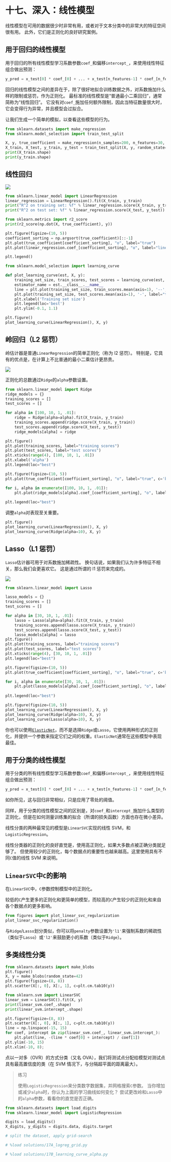# 十七、深入：线性模型

线性模型在可用的数据很少时非常有用，或者对于文本分类中的非常大的特征空间很有用。 此外，它们是正则化的良好研究案例。

## 用于回归的线性模型

用于回归的所有线性模型学习系数参数`coef_`和偏移`intercept_`，来使用线性特征组合做出预测：

```py
y_pred = x_test[0] * coef_[0] + ... + x_test[n_features-1] * coef_[n_features-1] + intercept_
```

回归的线性模型之间的差异在于，除了很好地拟合训练数据之外，对系数施加什么样的限制或惩罚，作为正则化。 最标准的线性模型是“普通最小二乘回归”，通常简称为“线性回归”。 它没有对`coef_`施加任何额外限制，因此当特征数量很大时，它会变得行为异常，并且模型会过拟合。

让我们生成一个简单的模拟，以查看这些模型的行为。

```py
from sklearn.datasets import make_regression
from sklearn.model_selection import train_test_split

X, y, true_coefficient = make_regression(n_samples=200, n_features=30, n_informative=10, noise=100, coef=True, random_state=5)
X_train, X_test, y_train, y_test = train_test_split(X, y, random_state=5, train_size=60, test_size=140)
print(X_train.shape)
print(y_train.shape)
```

## 线性回归

![](img/tex4.gif)

```py
from sklearn.linear_model import LinearRegression
linear_regression = LinearRegression().fit(X_train, y_train)
print("R^2 on training set: %f" % linear_regression.score(X_train, y_train))
print("R^2 on test set: %f" % linear_regression.score(X_test, y_test))

from sklearn.metrics import r2_score
print(r2_score(np.dot(X, true_coefficient), y))

plt.figure(figsize=(10, 5))
coefficient_sorting = np.argsort(true_coefficient)[::-1]
plt.plot(true_coefficient[coefficient_sorting], "o", label="true")
plt.plot(linear_regression.coef_[coefficient_sorting], "o", label="linear regression")

plt.legend()

from sklearn.model_selection import learning_curve

def plot_learning_curve(est, X, y):
    training_set_size, train_scores, test_scores = learning_curve(est, X, y, train_sizes=np.linspace(.1, 1, 20))
    estimator_name = est.__class__.__name__
    line = plt.plot(training_set_size, train_scores.mean(axis=1), '--', label="training scores " + estimator_name)
    plt.plot(training_set_size, test_scores.mean(axis=1), '-', label="test scores " + estimator_name, c=line[0].get_color())
    plt.xlabel('Training set size')
    plt.legend(loc='best')
    plt.ylim(-0.1, 1.1)

plt.figure()    
plot_learning_curve(LinearRegression(), X, y)
```

## 岭回归（L2 惩罚）

岭估计器是普通`LinearRegression`的简单正则化（称为 l2 惩罚）。 特别是，它具有的优点是，在计算上不比普通的最小二乘估计更昂贵。

![](img/tex5.gif)

正则化的总数通过`Ridge`的`alpha`参数设置。

```py
from sklearn.linear_model import Ridge
ridge_models = {}
training_scores = []
test_scores = []

for alpha in [100, 10, 1, .01]:
    ridge = Ridge(alpha=alpha).fit(X_train, y_train)
    training_scores.append(ridge.score(X_train, y_train))
    test_scores.append(ridge.score(X_test, y_test))
    ridge_models[alpha] = ridge

plt.figure()
plt.plot(training_scores, label="training scores")
plt.plot(test_scores, label="test scores")
plt.xticks(range(4), [100, 10, 1, .01])
plt.xlabel('alpha')
plt.legend(loc="best")

plt.figure(figsize=(10, 5))
plt.plot(true_coefficient[coefficient_sorting], "o", label="true", c='b')

for i, alpha in enumerate([100, 10, 1, .01]):
    plt.plot(ridge_models[alpha].coef_[coefficient_sorting], "o", label="alpha = %.2f" % alpha, c=plt.cm.viridis(i / 3.))
    
plt.legend(loc="best")
```

调整`alpha`对表现至关重要。

```py
plt.figure()
plot_learning_curve(LinearRegression(), X, y)
plot_learning_curve(Ridge(alpha=10), X, y)
```

## Lasso（L1 惩罚）

`Lasso`估计器可用于对系数施加稀疏性。 换句话说，如果我们认为许多特征不相关，那么我们会更喜欢它。 这是通过所谓的 l1 惩罚来完成的。

![](img/tex6.gif)

```py
from sklearn.linear_model import Lasso

lasso_models = {}
training_scores = []
test_scores = []

for alpha in [30, 10, 1, .01]:
    lasso = Lasso(alpha=alpha).fit(X_train, y_train)
    training_scores.append(lasso.score(X_train, y_train))
    test_scores.append(lasso.score(X_test, y_test))
    lasso_models[alpha] = lasso
plt.figure()
plt.plot(training_scores, label="training scores")
plt.plot(test_scores, label="test scores")
plt.xticks(range(4), [30, 10, 1, .01])
plt.legend(loc="best")

plt.figure(figsize=(10, 5))
plt.plot(true_coefficient[coefficient_sorting], "o", label="true", c='b')

for i, alpha in enumerate([30, 10, 1, .01]):
    plt.plot(lasso_models[alpha].coef_[coefficient_sorting], "o", label="alpha = %.2f" % alpha, c=plt.cm.viridis(i / 3.))
    
plt.legend(loc="best")

plt.figure(figsize=(10, 5))
plot_learning_curve(LinearRegression(), X, y)
plot_learning_curve(Ridge(alpha=10), X, y)
plot_learning_curve(Lasso(alpha=10), X, y)
```

你也可以使用[`ElasticNet`](http://scikit-learn.org/stable/modules/generated/sklearn.linear_model.ElasticNet.html)，而不是选择`Ridge`或`Lasso`，它使用两种形式的正则化，并提供一个参数来指定它们之间的权重。`ElasticNet`通常在这些模型中表现最佳。

## 用于分类的线性模型

用于分类的所有线性模型学习系数参数`coef_`和偏移`intercept_`，来使用线性特征组合做出预测：

```py
y_pred = x_test[0] * coef_[0] + ... + x_test[n_features-1] * coef_[n_features-1] + intercept_ > 0
```

如你所见，这与回归非常相似，只是应用了零处的阈值。

同样，用于分类的线性模型之间的区别是，对`coef_`和`intercept_`施加什么类型的正则化，但是在如何测量训练集的拟合（所谓的损失函数）方面也存在微小差异。

线性分类的两种最常见的模型是`LinearSVC`实现的线性 SVM，和`LogisticRegression`。

线性分类器的正则化的良好直觉是，使用高正则化，如果大多数点被正确分类就足够了。 但使用较少的正则化，每个数据点的重要性也越来越高。这里使用具有不同`C`值的线性 SVM 来说明。

## `LinearSVC`中`C`的影响

在`LinearSVC`中，`C`参数控制模型中的正则化。

较低的`C`产生更多的正则化和更简单的模型，而较高的`C`产生较少的正则化和来自各个数据点的更多影响。

```py
from figures import plot_linear_svc_regularization
plot_linear_svc_regularization()
```

与`Ridge`/`Lasso`划分类似，你可以将`penalty`参数设置为`'l1'`来强制系数的稀疏性（类似于`Lasso`）或`'l2'`来鼓励更小的系数（类似于`Ridge`）。

## 多类线性分类

```py
from sklearn.datasets import make_blobs
plt.figure()
X, y = make_blobs(random_state=42)
plt.figure(figsize=(8, 8))
plt.scatter(X[:, 0], X[:, 1], c=plt.cm.tab10(y))

from sklearn.svm import LinearSVC
linear_svm = LinearSVC().fit(X, y)
print(linear_svm.coef_.shape)
print(linear_svm.intercept_.shape)

plt.figure(figsize=(8, 8))
plt.scatter(X[:, 0], X[:, 1], c=plt.cm.tab10(y))
line = np.linspace(-15, 15)
for coef, intercept in zip(linear_svm.coef_, linear_svm.intercept_):
    plt.plot(line, -(line * coef[0] + intercept) / coef[1])
plt.ylim(-10, 15)
plt.xlim(-10, 8);
```

点以一对多（OVR）的方式分类（又名 OVA），我们将测试点分配给模型对测试点具有最高置信度的类（在 SVM 情况下，与分隔超平面的距离最大）。

> 练习
> 
> 使用`LogisticRegression`来分类数字数据集，并网格搜索`C`参数。
> 当你增加或减少`alpha`时，你认为上面的学习曲线如何变化？ 尝试更改岭和`Lasso`中的`alpha`参数，看看你的直觉是否正确。

```py
from sklearn.datasets import load_digits
from sklearn.linear_model import LogisticRegression

digits = load_digits()
X_digits, y_digits = digits.data, digits.target

# split the dataset, apply grid-search

# %load solutions/17A_logreg_grid.py

# %load solutions/17B_learning_curve_alpha.py
```
